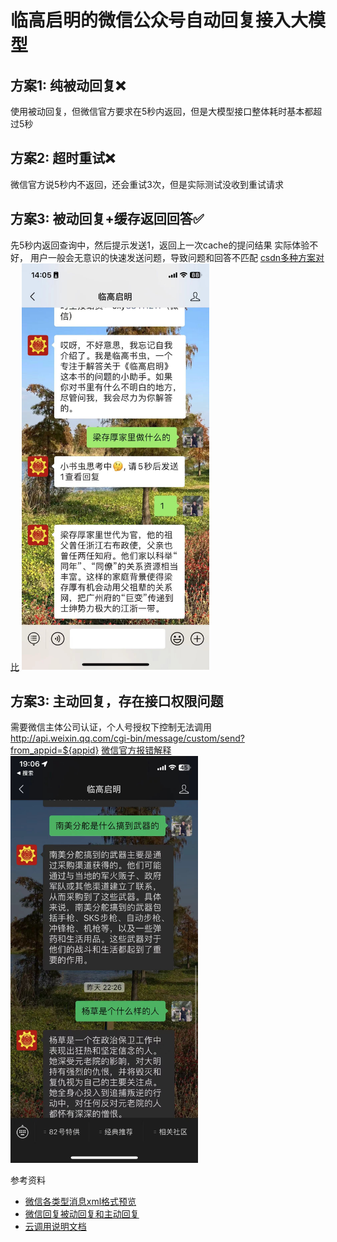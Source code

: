 # 临高启明的微信公众号自动回复接入大模型

## 方案1: 纯被动回复❌
使用被动回复，但微信官方要求在5秒内返回，但是大模型接口整体耗时基本都超过5秒

## 方案2: 超时重试❌
微信官方说5秒内不返回，还会重试3次，但是实际测试没收到重试请求

## 方案3: 被动回复+缓存返回回答✅
先5秒内返回查询中，然后提示发送1，返回上一次cache的提问结果
实际体验不好， 用户一般会无意识的快速发送问题，导致问题和回答不匹配
[csdn多种方案对比](https://blog.csdn.net/qq_40851232/article/details/133636276)
<img width="300" src="./assets/send1_get_answer.jpg">

## 方案3: 主动回复，存在接口权限问题
需要微信主体公司认证，个人号授权下控制无法调用
http://api.weixin.qq.com/cgi-bin/message/custom/send?from_appid=${appid}
[微信官方报错解释](https://developers.weixin.qq.com/community/develop/doc/000c4aff1b8068a8a6bde8d2b51c00)
<img width="300" src="./assets/send_wait_response.jpg">

参考资料
- [微信各类型消息xml格式预览](https://developers.weixin.qq.com/doc/offiaccount/Message_Management/Passive_user_reply_message.html#%E5%9B%9E%E5%A4%8D%E6%96%87%E6%9C%AC%E6%B6%88%E6%81%AF)
- [微信回复被动回复和主动回复](https://developers.weixin.qq.com/miniprogram/dev/wxcloudrun/src/development/weixin/callback.html#%E5%9B%9B%E3%80%81%E6%BC%94%E7%A4%BADEMO)
- [云调用说明文档](https://developers.weixin.qq.com/miniprogram/dev/wxcloudrun/src/guide/weixin/token.html#%E4%BA%91%E5%BC%80%E5%8F%91%E4%BA%91%E8%B0%83%E7%94%A8%E5%92%8C%E4%BA%91%E6%89%98%E7%AE%A1%E4%BA%91%E8%B0%83%E7%94%A8)

